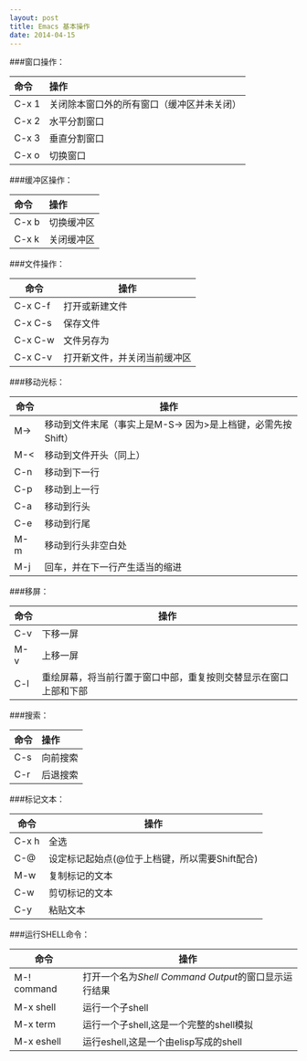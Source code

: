 ```yaml
---
layout: post
title: Emacs 基本操作
date: 2014-04-15
---
```


###窗口操作：

|命令|操作|
| :--- | :--- |
|C-x 1          |关闭除本窗口外的所有窗口（缓冲区并未关闭）  |
|C-x 2           |水平分割窗口  |
|C-x 3           |垂直分割窗口  |
|C-x o		|切换窗口  |

###缓冲区操作：

|命令|操作|
|:---|:---|
|C-x b           |切换缓冲区  |
|C-x k           |关闭缓冲区  |

###文件操作：

|命令|操作|
|---|---|
|C-x C-f         |打开或新建文件 | 
|C-x C-s         |保存文件  |
|C-x C-w	|	文件另存为|  
|C-x C-v	|	打开新文件，并关闭当前缓冲区  |

###移动光标：

|命令|操作|
|---|---|
|M->             |移动到文件末尾（事实上是M-S-> 因为>是上档键，必需先按Shift）  |
|M-<             |移动到文件开头（同上）  |
|C-n             |移动到下一行  |
|C-p             |移动到上一行  |
|C-a             |移动到行头  |
|C-e             |移动到行尾   |
|M-m             |移动到行头非空白处 | 
|M-j		|回车，并在下一行产生适当的缩进 | 

###移屏：

|命令|操作|
|---|---|
|C-v		|下移一屏  |
|M-v		|上移一屏  |
|C-l		|重绘屏幕，将当前行置于窗口中部，重复按则交替显示在窗口上部和下部  |

###搜索：

|命令|操作|
|:---|:---|
|C-s		|向前搜索   |
|C-r		|后退搜索   |

###标记文本：

|命令|操作|
|---|---|
|C-x h		|全选   |
|C-@		|设定标记起始点(@位于上档键，所以需要Shift配合)   |
|M-w		|复制标记的文本   |
|C-w		|剪切标记的文本   |
|C-y		|粘贴文本   |

###运行SHELL命令：

|命令	|	操作|
|---|---|
|M-! command	|打开一个名为*Shell Command Output*的窗口显示运行结果   |
|M-x shell	|运行一个子shell   |
|M-x term	|运行一个子shell,这是一个完整的shell模拟   |
|M-x eshell	|运行eshell,这是一个由elisp写成的shell    |


